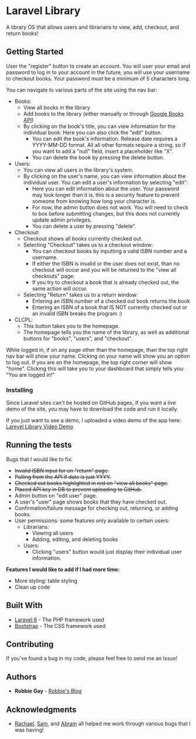 # Laravel Library

A library OS that allows users and librarians to view, add, checkout, and return books!

## Getting Started

User the "register" button to create an account. You will user your email and password to log in to your account in the future, you will use your username to checkout books. Your password must be a minimum of 5 characters long.

You can navigate to various parts of the site using the nav bar:
- Books:
  - View all books in the library
  - Add books to the library (either manually or through [Google Books API](https://developers.google.com/books))
  - By clicking on the book's title, you can view information for the individual book. Here you can also click the "edit" button.
    - You can edit the book's information. Release date requires a YYYY-MM-DD format. All all other formats require a string, so if you want to add a "null" field, insert a placeholder like "X".
    - You can delete the book by pressing the delete button.
- Users:
  - You can view all users in the library's system.
  - By clicking on the user's name, you can view information about the individual user. You can edit a user's information by selecting "edit":
    - Here you can edit information about the user. Your password may look longer than it is, this is a security feature to prevent someone from knowing how long your character is.
    - For now, the admin button does not work. You will need to check to box before submitting changes, but this does not currently update admin privileges.
    - You can delete a user by pressing "delete".
- Checkout:
  - Checkout shows all books currently checked out.
  - Selecting "Checkout" takes us to a checkout window:
    - You can checkout books by inputting a valid ISBN number and a username. 
    - If either the ISBN is invalid or the user does not exist, than no checkout will occur and you will be returned to the "view all checkouts" page.
    - If you try to checkout a book that is already checked out, the same action will occur.
  - Selecting "Return" takes us to a return window:
    - Entering an ISBN number of a checked out book returns the book
    - Entering an ISBN of a book that IS NOT currently checked out or an invalid ISBN breaks the program :)
- CLCPL:
  - This button takes you to the homepage.
  - The homepage tells you the name of the library, as well as additional buttons for "books", "users", and "checkout".

While logged in, if on any page other than the homepage, than the top right nav bar will show your name. Clicking on your name will show you an option to log out. If you are on the homepage, the top right corner will show "home". Clicking this will take you to your dashboard that simply tells you: "You are logged in!"

### Installing

Since Laravel sites can't be hosted on GitHub pages, if you want a live demo of the site, you may have to download the code and run it locally.

If you just want to see a demo, I uploaded a video demo of the app here: [Larevel Library Video Demo](https://youtu.be/M9PBVx0f840)

## Running the tests

Bugs that I would like to fix:
- ~~Invalid ISBN input for on "return" page.~~
- ~~Pulling from the API if date is just YYYY.~~
- ~~Checked out books highlighted in red on "view all books" page.~~
- ~~Placed API key in DB to prevent uploading to GitHub.~~
- Admin button on "edit user" page.
- A user's "user" page shows books that they have checked out.
- Confirmation/failure message for checking out, returning, or adding books.
- User permissions: some features only available to certain users:
  - Librarians:
    - Viewing all users
    - Adding, editing, and deleting books
  - Users:
    - Clicking "users" button would just display their individual user information.

**Features I would like to add if I had more time:**
- More styling: table styling
- Clean up code

## Built With

* [Laravel 6](https://laravel.com/) - The PHP framework used
* [Bootstrap](https://getbootstrap.com/) - The CSS framework used

## Contributing

If you've found a bug in my code, please feel free to send me an Issue!

## Authors

* **Robbie Gay** - [Robbie's Blog](https://robbiegay.github.io)

## Acknowledgments

* [Rachael](https://rachyoder.github.io/), [Sam](https://github.com/anchormansam), and [Abram](https://github.com/Wildercat) all helped me work through various bugs that I was having!

